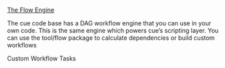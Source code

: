 [The Flow Engine](https://cuetorials.com/go-api/workflows/)


The cue code base has a DAG workflow engine that you can use in your own code. This is the same engine which powers cue’s scripting layer. You can use the tool/flow package to calculate dependencies or build custom workflows


Custom Workflow Tasks
